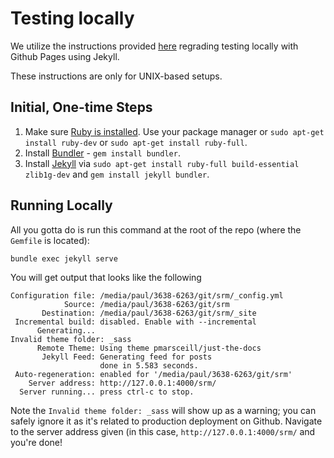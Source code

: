 # Testing locally

We utilize the instructions provided [here](https://help.github.com/en/github/working-with-github-pages/testing-your-github-pages-site-locally-with-jekyll) regrading testing locally with Github Pages using Jekyll. 

These instructions are only for UNIX-based setups. 

## Initial, One-time Steps

1. Make sure [Ruby is installed](https://www.ruby-lang.org/en/documentation/installation/). Use your package manager or ``sudo apt-get install ruby-dev`` or ``sudo apt-get install ruby-full``.
2. Install [Bundler](https://bundler.io/) - ``gem install bundler``.
3. Install [Jekyll](https://jekyllrb.com/docs/installation/ubuntu/) via ``sudo apt-get install ruby-full build-essential zlib1g-dev`` and ``gem install jekyll bundler``.

## Running Locally

All you gotta do is run this command at the root of the repo (where the ``Gemfile`` is located):

``bundle exec jekyll serve``

You will get output that looks like the following
```console
Configuration file: /media/paul/3638-6263/git/srm/_config.yml
            Source: /media/paul/3638-6263/git/srm
       Destination: /media/paul/3638-6263/git/srm/_site
 Incremental build: disabled. Enable with --incremental
      Generating... 
Invalid theme folder: _sass
      Remote Theme: Using theme pmarsceill/just-the-docs
       Jekyll Feed: Generating feed for posts
                    done in 5.583 seconds.
 Auto-regeneration: enabled for '/media/paul/3638-6263/git/srm'
    Server address: http://127.0.0.1:4000/srm/
  Server running... press ctrl-c to stop.
```

Note the ``Invalid theme folder: _sass`` will show up as a warning; you can safely ignore it as it's related to production deployment on Github. Navigate to the server address given (in this case, ``http://127.0.0.1:4000/srm/`` and you're done!

